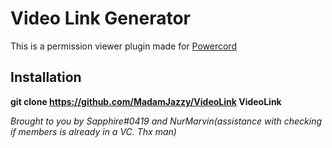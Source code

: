 # Video Link Generator
This is a permission viewer plugin made for [Powercord](https://github.com/powercord-org/powercord)

## Installation
**git clone https://github.com/MadamJazzy/VideoLink VideoLink**

*Brought to you by Sapphire#0419 and NurMarvin(assistance with checking if members is already in a VC. Thx man)*
